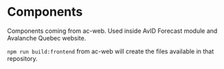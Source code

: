# Components

Components coming from ac-web. Used inside AvID Forecast module and Avalanche Quebec website. 

`npm run build:frontend` from ac-web will create the files available in that repository. 
